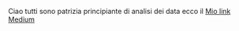 
Ciao tutti sono patrizia principiante di analisi dei data 
 ecco il [Mio link Medium](https://medium.com/@patrizia.lando.kama9)
